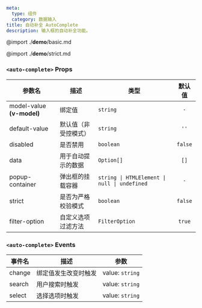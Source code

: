 ```yaml
meta:
  type: 组件
  category: 数据输入
title: 自动补全 AutoComplete
description: 输入框的自动补全功能。
```

@import ./__demo__/basic.md

@import ./__demo__/strict.md


### `<auto-complete>` Props

|参数名|描述|类型|默认值|
|---|---|---|:---:|
|model-value **(v-model)**|绑定值|`string`|`-`|
|default-value|默认值（非受控模式）|`string`|`''`|
|disabled|是否禁用|`boolean`|`false`|
|data|用于自动提示的数据|`Option[]`|`[]`|
|popup-container|弹出框的挂载容器|`string \| HTMLElement \| null \| undefined`|`-`|
|strict|是否为严格校验模式|`boolean`|`false`|
|filter-option|自定义选项过滤方法|`FilterOption`|`true`|
### `<auto-complete>` Events

|事件名|描述|参数|
|---|---|---|
|change|绑定值发生改变时触发|value: `string`|
|search|用户搜索时触发|value: `string`|
|select|选择选项时触发|value: `string`|


